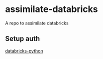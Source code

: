 # assimilate-databricks
A repo to assimilate databricks


## Setup auth

[databricks-python](https://docs.microsoft.com/en-us/azure/databricks/dev-tools/python-api)